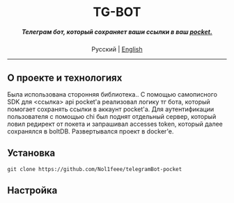 <div align="center">
    <h1>TG-BOT</h1>
    <h5>
        Телеграм бот, который сохраняет ваши ссылки в ваш <a href="https://getpocket.com/en/">pocket.</a>
    </h5>
    <p>
        Русский | <a href="README.ru.md">English</a> 
    </p>
</div>

---

## О проекте и технологиях
Была использована сторонняя библиотека..
С помощью самописного SDK для <ссылка> api pocket'a реализовал логику тг бота, который помогает сохранять ссылки в аккаунт pocket'a.
Для аутентификации пользователя с помощью chi был поднят отдельный сервер, который ловил редирект от покета и запрашивал accesses token, который далее сохранялся в boltDB. Развертывался проект в docker'e.

## Установка
```
git clone https://github.com/Nol1feee/telegramBot-pocket
```
## Настройка 
